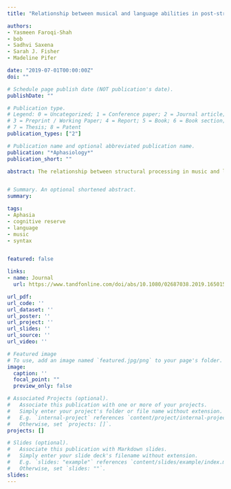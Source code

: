```yaml
---
title: "Relationship between musical and language abilities in post-stroke aphasia"

authors:
- Yasmeen Faroqi-Shah
- bob
- Sadhvi Saxena
- Sarah J. Fisher
- Madeline Pifer

date: "2019-07-01T00:00:00Z"
doi: ""

# Schedule page publish date (NOT publication's date).
publishDate: ""

# Publication type.
# Legend: 0 = Uncategorized; 1 = Conference paper; 2 = Journal article;
# 3 = Preprint / Working Paper; 4 = Report; 5 = Book; 6 = Book section;
# 7 = Thesis; 8 = Patent
publication_types: ["2"]

# Publication name and optional abbreviated publication name.
publication: "*Aphasiology*"
publication_short: ""

abstract: The relationship between structural processing in music and language can be viewed from two perspectives<b>:</b> whether the neural processing of music and language recruits shared neural resources, and whether musical ability is associated with neuroplastic resilience against language impairment


# Summary. An optional shortened abstract.
summary:

tags:
- Aphasia
- cognitive reserve
- language
- music
- syntax


featured: false

links:
- name: Journal
  url: https://www.tandfonline.com/doi/abs/10.1080/02687038.2019.1650159?journalCode=paph20

url_pdf: 
url_code: ''
url_dataset: ''
url_poster: ''
url_project: ''
url_slides: ''
url_source: ''
url_video: ''

# Featured image
# To use, add an image named `featured.jpg/png` to your page's folder. 
image:
  caption: ''
  focal_point: ""
  preview_only: false

# Associated Projects (optional).
#   Associate this publication with one or more of your projects.
#   Simply enter your project's folder or file name without extension.
#   E.g. `internal-project` references `content/project/internal-project/index.md`.
#   Otherwise, set `projects: []`.
projects: []

# Slides (optional).
#   Associate this publication with Markdown slides.
#   Simply enter your slide deck's filename without extension.
#   E.g. `slides: "example"` references `content/slides/example/index.md`.
#   Otherwise, set `slides: ""`.
slides:
---
```


